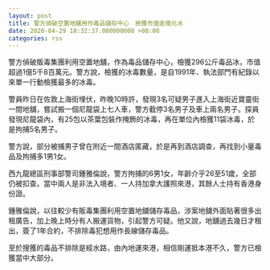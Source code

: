 ```yaml
---
layout: post
title: 警方偵破空置地舖用作毒品儲存中心　檢獲市值逾億元冰
date: 2020-04-29 18:32:37.000000000 +08:00
categories: rss
---
```


警方偵破販毒集團利用空置地舖，作為毒品儲存中心，檢獲296公斤毒品冰，市值超過1億5千8百萬元。警方說，檢獲的冰毒數量，是自1991年、執法部門有紀錄以來單一行動檢獲最多的冰毒。

警員昨日在佐敦上海街埋伏，昨晚10時許，發現3名可疑男子進入上海街近寶靈街一間地舖，嘗試搬一個尼龍袋上七人車，警方截停3名男子及車上兩名男子。探員發現尼龍袋內，有25包以茶葉包裝作掩飾的冰毒，再在單位內檢獲11袋冰毒，於是拘捕5名男子。

警方說，部分被捕男子曾在附近一間酒店匿藏，於是再到酒店調查，再找到小量毒品及拘捕多1男1女。

西九龍總區刑事部警司鍾雅倫說，警方拘捕的6男1女，年齡介乎26至51歲，全部仍被扣查。當中兩人是非法入境者、一人持加拿大護照來港，其餘人士持有香港身份證。

鍾雅倫說，以往較少有販毒集團利用空置地舖儲存毒品，涉案地舖外面貼著很多出租廣告，加上晚上時分有人搬運貨物，引起警方可疑。他又說，地舖過去幾日才租出，簽了1年合約，不排除毒犯想用作長線儲存毒品。

至於搜獲的毒品不排除是經水路，由內地運來港，相信剛運抵本港不久，警方已檢獲當中大部分。
